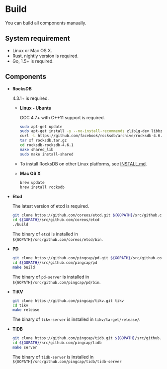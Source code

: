 # Build

You can build all components manually. 

## System requirement

+ Linux or Mac OS X.
+ Rust, nightly version is required.
+ Go, 1.5+ is required.

## Components

+ **RocksDB**

    4.3.1+ is required.
    
    * **Linux - Ubuntu**
    
        GCC 4.7+ with C++11 support is required.

        ```sh
        sudo apt-get update
        sudo apt-get install -y --no-install-recommends zlib1g-dev libbz2-dev libsnappy-dev libgflags-dev liblz4-dev
        curl -L https://github.com/facebook/rocksdb/archive/rocksdb-4.6.1.tar.gz -o rocksdb.tar.gz
        tar xf rocksdb.tar.gz 
        cd rocksdb-rocksdb-4.6.1 
        make shared_lib 
        sudo make install-shared
        ```
        
    * To install RocksDB on other Linux platforms, see [INSTALL.md](https://github.com/facebook/rocksdb/blob/master/INSTALL.md).

    * **Mac OS X**
        
        ```sh
        brew update
        brew install rocksdb
        ``` 

+ **Etcd**

    The latest version of etcd is required.
    
    ```sh
    git clone https://github.com/coreos/etcd.git ${GOPATH}/src/github.com/coreos/etcd
    cd ${GOPATH}/src/github.com/coreos/etcd
    ./build
    ```

    The binary of `etcd` is installed in `${GOPATH}/src/github.com/coreos/etcd/bin`.

+ **PD**

    ```sh
    git clone https://github.com/pingcap/pd.git ${GOPATH}/src/github.com/pingcap/pd
    cd ${GOPATH}/src/github.com/pingcap/pd
    make build
    ```
    
    The binary of `pd-server` is installed in `${GOPATH}/src/github.com/pingcap/pd/bin`.

+ **TiKV**

    ```sh
    git clone https://github.com/pingcap/tikv.git tikv
    cd tikv
    make release
    ```
    
    The binary of `tikv-server` is installed in `tikv/target/release/`.

+ **TiDB**

    ```sh
    git clone https://github.com/pingcap/tidb.git ${GOPATH}/src/github.com/pingcap/tidb
    cd ${GOPATH}/src/github.com/pingcap/tidb
    make server
    ```

    The binary of `tidb-server` is installed in `${GOPATH}/src/github.com/pingcap/tidb/tidb-server`
